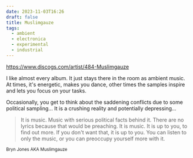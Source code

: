 ```yaml
---
date: 2023-11-03T16:26
draft: false
title: Muslimgauze
tags:
  - ambient
  - electronica
  - experimental
  - industrial
---
```

https://www.discogs.com/artist/484-Muslimgauze

I like almost every album. It just stays there in the room as ambient music. At times, it's energetic, makes you dance, other times the samples inspire and lets you focus on your tasks.

Occasionally, you get to think about the saddening conflicts due to some political sampling… It is a crushing reality and potentially depressing…

> It is music. Music with serious political facts behind it. There are no lyrics because that would be preaching. It is music. It is up to you, to find out more. If you don't want that, it is up to you. You can listen to only the music, or you can preoccupy yourself more with it.

<small>Bryn Jones AKA Muslimgauze</small>